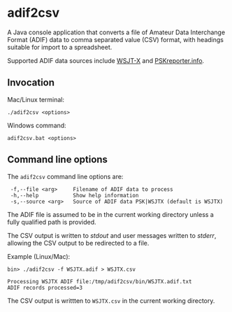 # adif2csv
A Java console application that converts a file of Amateur Data Interchange Format (ADIF) data to comma separated value (CSV) format, with headings suitable for import to a spreadsheet. 

Supported ADIF data sources include [WSJT-X](https://wsjt.sourceforge.io/wsjtx.html) and [PSKreporter.info](https://pskreporter.info).

## Invocation 

Mac/Linux terminal:

`./adif2csv <options>`

Windows command:

`adif2csv.bat <options>`

## Command line options

The `adif2csv` command line options are:
```
 -f,--file <arg>     Filename of ADIF data to process
 -h,--help           Show help information
 -s,--source <arg>   Source of ADIF data PSK|WSJTX (default is WSJTX)
```

The ADIF file is assumed to be in the current working directory unless a fully qualified path is provided. 

The CSV output is written to _stdout_ and user messages written to _stderr_, allowing the CSV output to be redirected to a file.

Example (Linux/Mac):

```
bin> ./adif2csv -f WSJTX.adif > WSJTX.csv

Processing WSJTX ADIF file:/tmp/adif2csv/bin/WSJTX.adif.txt
ADIF records processed=3
```
The CSV output is writtten to `WSJTX.csv` in the current working directory.
